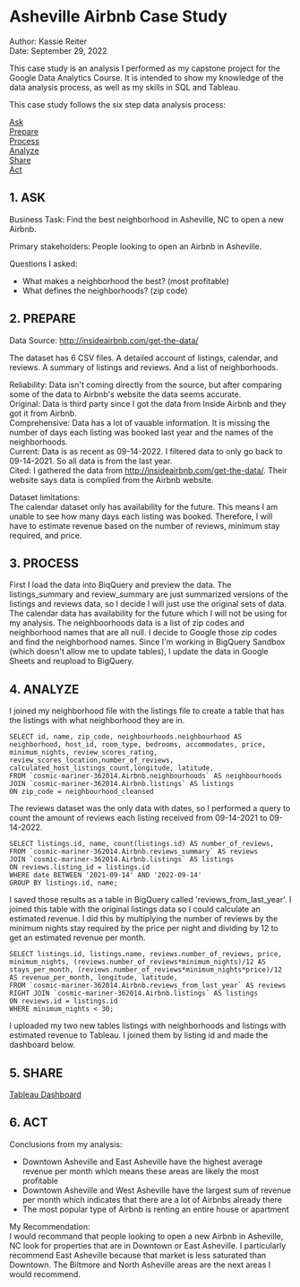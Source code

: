 # Asheville Airbnb Case Study
Author: Kassie Reiter  
Date: September 29, 2022  

This case study is an analysis I performed as my capstone project for the Google Data Analytics Course. It is intended to show my knowledge of the data analysis process, as well as my skills in SQL and Tableau.

This case study follows the six step data analysis process:

[Ask](#1-ask)   
[Prepare](#2-prepare)  
[Process](#3-process)  
[Analyze](#4-analyze)  
[Share](#5-share)  
[Act](#6-act)  

## 1. ASK  

Business Task: Find the best neighborhood in Asheville, NC to open a new Airbnb.

Primary stakeholders: People looking to open an Airbnb in Asheville.  

Questions I asked:  
- What makes a neighborhood the best? (most profitable)  
- What defines the neighborhoods? (zip code)

## 2. PREPARE  

Data Source: http://insideairbnb.com/get-the-data/

The dataset has 6 CSV files. A detailed account of listings, calendar, and reviews. A summary of listings and reviews. And a list of neighborhoods.  

Reliability: Data isn't coming directly from the source, but after comparing some of the data to Airbnb's website the data seems accurate.  
Original: Data is third party since I got the data from Inside Airbnb and they got it from Airbnb.  
Comprehensive: Data has a lot of vauable information. It is missing the number of days each listing was booked last year and the names of the neighborhoods.  
Current: Data is as recent as 09-14-2022. I filtered data to only go back to 09-14-2021. So all data is from the last year.  
Cited: I gathered the data from http://insideairbnb.com/get-the-data/. Their website says data is complied from the Airbnb website.  

Dataset limitations:  
The calendar dataset only has availability for the future. This means I am unable to see how many days each listing was booked. Therefore, I will have to estimate revenue based on the number of reviews, minimum stay required, and price.  

## 3. PROCESS  

First I load the data into BiqQuery and preview the data. The listings_summary and review_summary are just summarized versions of the listings and reviews data, so I decide I will just use the original sets of data. 
The calendar data has availability for the future which I will not be using for my analysis. The neighboorhoods data is a list of zip codes and neighborhood names that are all null.
I decide to Google those zip codes and find the neighborhood names. Since I'm working in BigQuery Sandbox (which doesn't allow me to update tables), I update the data in Google Sheets and reupload to BigQuery.  


## 4. ANALYZE  

I joined my neighborhood file with the listings file to create a table that has the listings with what neighborhood they are in.
```
SELECT id, name, zip_code, neighbourhoods.neighbourhood AS neighborhood, host_id, room_type, bedrooms, accommodates, price, minimum_nights, review_scores_rating, review_scores_location,number_of_reviews, calculated_host_listings_count,longitude, latitude,
FROM `cosmic-mariner-362014.Airbnb.neighbourhoods` AS neighbourhoods
JOIN `cosmic-mariner-362014.Airbnb.listings` AS listings
ON zip_code = neighbourhood_cleansed
```
The reviews dataset was the only data with dates, so I performed a query to count the amount of reviews each listing received from 09-14-2021 to 09-14-2022.
```
SELECT listings.id, name, count(listings.id) AS number_of_reviews,
FROM `cosmic-mariner-362014.Airbnb.reviews_summary` AS reviews
JOIN `cosmic-mariner-362014.Airbnb.listings` AS listings
ON reviews.listing_id = listings.id
WHERE date BETWEEN '2021-09-14' AND '2022-09-14'
GROUP BY listings.id, name;
```
I saved those results as a table in BigQuery called 'reviews_from_last_year'. I joined this table with the original listings data so I could calculate an estimated revenue.
I did this by multiplying the number of reviews by the minimum nights stay required by the price per night and dividing by 12 to get an estimated revenue per month.
```
SELECT listings.id, listings.name, reviews.number_of_reviews, price, minimum_nights, (reviews.number_of_reviews*minimum_nights)/12 AS stays_per_month, (reviews.number_of_reviews*minimum_nights*price)/12 AS revenue_per_month, longitude, latitude,
FROM `cosmic-mariner-362014.Airbnb.reviews_from_last_year` AS reviews
RIGHT JOIN `cosmic-mariner-362014.Airbnb.listings` AS listings
ON reviews.id = listings.id
WHERE minimum_nights < 30;
```
I uploaded my two new tables listings with neighborhoods and listings with estimated revenue to Tableau. I joined them by listing id and made the dashboard below.  

## 5. SHARE  

[Tableau Dashboard](https://public.tableau.com/app/profile/kassie2664/viz/AshevilleAirbnb_16644789825510/Dashboard1#1)

## 6. ACT  

Conclusions from my analysis:  
- Downtown Asheville and East Asheville have the highest average revenue per month which means these areas are likely the most profitable  
- Downtown Asheville and West Asheville have the largest sum of revenue per month which indicates that there are a lot of Airbnbs already there  
- The most popular type of Airbnb is renting an entire house or apartment  

My Recommendation:  
I would recommand that people looking to open a new Airbnb in Asheville, NC look for properties that are in Downtown or East Asheville. 
I particularly recommend East Asheville because that market is less saturated than Downtown. The Biltmore and North Asheville areas are the next areas I would recommend.
